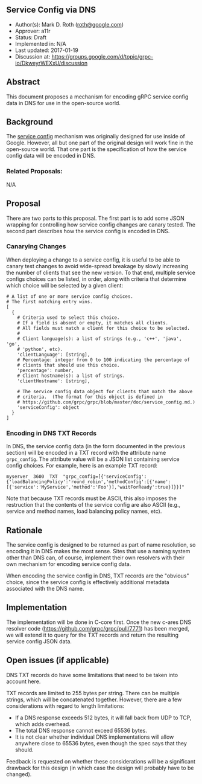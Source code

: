 Service Config via DNS
----------------------
* Author(s): Mark D. Roth (roth@google.com)
* Approver: a11r
* Status: Draft
* Implemented in: N/A
* Last updated: 2017-01-19
* Discussion at: https://groups.google.com/d/topic/grpc-io/DkweyrWEXxU/discussion

## Abstract

This document proposes a mechanism for encoding gRPC service config data
in DNS for use in the open-source world.

## Background

The [service
config](https://github.com/grpc/grpc/blob/master/doc/service_config.md)
mechanism was originally designed for use inside of Google.  However,
all but one part of the original design will work fine in the open-source
world.  That one part is the specification of how the service config
data will be encoded in DNS.

### Related Proposals: 

N/A

## Proposal

There are two parts to this proposal.  The first part is to add some
JSON wrapping for controlling how service config changes are canary
tested.  The second part describes how the service config is encoded in
DNS.

### Canarying Changes

When deploying a change to a service config, it is useful to be able to
canary test changes to avoid wide-spread breakage by slowly increasing the
number of clients that see the new version.  To that end, multiple
service configs choices can be listed, in order, along with criteria that
determine which choice will be selected by a given client:

```
# A list of one or more service config choices.
# The first matching entry wins.
[
  {
    # Criteria used to select this choice.
    # If a field is absent or empty, it matches all clients.
    # All fields must match a client for this choice to be selected.
    #
    # Client language(s): a list of strings (e.g., 'c++', 'java', 'go',
    # 'python', etc).
    'clientLanguage': [string],
    # Percentage: integer from 0 to 100 indicating the percentage of
    # clients that should use this choice.
    'percentage': number,
    # Client hostname(s): a list of strings.
    'clientHostname': [string],

    # The service config data object for clients that match the above
    # criteria.  (The format for this object is defined in
    # https://github.com/grpc/grpc/blob/master/doc/service_config.md.)
    'serviceConfig': object
  }
]
```

### Encoding in DNS TXT Records

In DNS, the service config data (in the form documented in the previous
section) will be encoded in a TXT record with the attribute name
`grpc_config`.  The attribute value will be a JSON list containing
service config choices.  For example, here is an example TXT record:

```
myserver  3600  TXT  "grpc_config=[{'serviceConfig':{'loadBalancingPolicy':'round_robin','methodConfig':[{'name':[{'service':'MyService','method':'Foo'}],'waitForReady':true}]}}]"
```

Note that because TXT records must be ASCII, this also imposes the
restruction that the contents of the service config are also ASCII
(e.g., service and method names, load balancing policy names, etc).

## Rationale

The service config is designed to be returned as part of name
resolution, so encoding it in DNS makes the most sense.  Sites that use
a naming system other than DNS can, of course, implement their own
resolvers with their own mechanism for encoding service config data.

When encoding the service config in DNS, TXT records are the "obvious"
choice, since the service config is effectively additional metadata
associated with the DNS name.

## Implementation

The implementation will be done in C-core first.  Once the new c-ares
DNS resolver code (https://github.com/grpc/grpc/pull/7771) has been
merged, we will extend it to query for the TXT records and return the
resulting service config JSON data.

## Open issues (if applicable)

DNS TXT records do have some limitations that need to be taken into
account here.

TXT records are limited to 255 bytes per string.  There can be multiple
strings, which will be concatenated together.  However, there are a few
considerations with regard to length limitations:

- If a DNS response exceeds 512 bytes, it will fall back from UDP to
  TCP, which adds overhead.
- The total DNS response cannot exceed 65536 bytes.
- It is not clear whether individual DNS implementations will allow
  anywhere close to 65536 bytes, even though the spec says that they
  should.

Feedback is requested on whether these considerations will be a
significant drawback for this design (in which case the design will
probably have to be changed).

